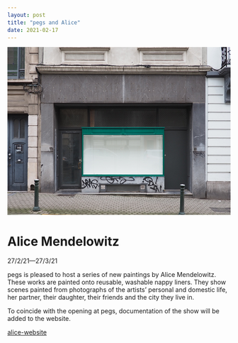 ```yaml
---
layout: post
title: "pegs and Alice"
date: 2021-02-17
---
```


![pegs image](../assets/images/pegs-event-1.png)  

# Alice  Mendelowitz

27/2/21—27/3/21  

pegs is pleased to host a series of new paintings by Alice Mendelowitz. These works are painted onto reusable, washable nappy liners. They show scenes painted from photographs of the artists’ personal and domestic life, her partner, their daughter, their friends and the city they live in.

To coincide with the opening at pegs, documentation of the show will be added to the website.  


[alice-website](https://alicemendelowitz.tumblr.com/)
